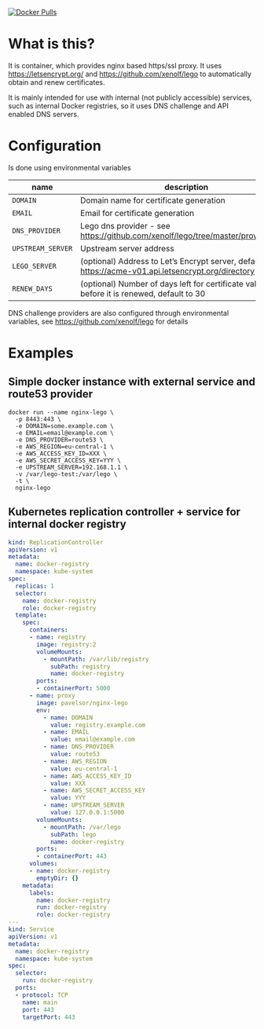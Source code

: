 [![Docker Pulls](https://img.shields.io/docker/pulls/pavelsor/nginx-lego.svg)](https://hub.docker.com/r/pavelsor/nginx-lego/)

# What is this? 
 
It is container, which provides nginx based https/ssl proxy. It uses https://letsencrypt.org/ and https://github.com/xenolf/lego to automatically obtain and renew certificates. 
 
It is mainly intended for use with internal (not publicly accessible) services, such as internal Docker registries, so it uses DNS challenge and API enabled DNS servers. 
 
# Configuration 
 
Is done using environmental variables 
 
name|description 
--- | --- 
`DOMAIN` | Domain name for certificate generation 
`EMAIL` | Email for certificate generation 
`DNS_PROVIDER` | Lego dns provider - see https://github.com/xenolf/lego/tree/master/providers/dns 
`UPSTREAM_SERVER` | Upstream server address 
`LEGO_SERVER` | (optional) Address to Let’s Encrypt server, defaults to https://acme-v01.api.letsencrypt.org/directory 
`RENEW_DAYS` | (optional) Number of days left for certificate validity before it is renewed, default to 30 
 
DNS challenge providers are also configured through environmental variables, see https://github.com/xenolf/lego for details 
 
# Examples

## Simple docker instance with external service and route53 provider 

``` 
docker run --name nginx-lego \ 
  -p 8443:443 \ 
  -e DOMAIN=some.example.com \ 
  -e EMAIL=email@example.com \ 
  -e DNS_PROVIDER=route53 \ 
  -e AWS_REGION=eu-central-1 \ 
  -e AWS_ACCESS_KEY_ID=XXX \ 
  -e AWS_SECRET_ACCESS_KEY=YYY \ 
  -e UPSTREAM_SERVER=192.168.1.1 \ 
  -v /var/lego-test:/var/lego \ 
  -t \ 
  nginx-lego 
``` 
 
## Kubernetes replication controller + service for internal docker registry 

```yaml 
kind: ReplicationController 
apiVersion: v1 
metadata: 
  name: docker-registry 
  namespace: kube-system 
spec: 
  replicas: 1 
  selector: 
    name: docker-registry 
    role: docker-registry 
  template: 
    spec: 
      containers: 
      - name: registry 
        image: registry:2 
        volumeMounts: 
          - mountPath: /var/lib/registry 
            subPath: registry 
            name: docker-registry 
        ports: 
        - containerPort: 5000 
      - name: proxy 
        image: pavelsor/nginx-lego 
        env: 
          - name: DOMAIN 
            value: registry.example.com 
          - name: EMAIL 
            value: email@example.com 
          - name: DNS_PROVIDER 
            value: route53 
          - name: AWS_REGION 
            value: eu-central-1 
          - name: AWS_ACCESS_KEY_ID 
            value: XXX 
          - name: AWS_SECRET_ACCESS_KEY 
            value: YYY 
          - name: UPSTREAM_SERVER 
            value: 127.0.0.1:5000 
        volumeMounts: 
          - mountPath: /var/lego 
            subPath: lego 
            name: docker-registry 
        ports: 
        - containerPort: 443 
      volumes: 
      - name: docker-registry 
        emptyDir: {}     
    metadata: 
      labels: 
        name: docker-registry 
        run: docker-registry 
        role: docker-registry 
--- 
kind: Service 
apiVersion: v1 
metadata: 
  name: docker-registry 
  namespace: kube-system 
spec: 
  selector: 
    run: docker-registry 
  ports: 
  - protocol: TCP 
    name: main 
    port: 443 
    targetPort: 443 
```